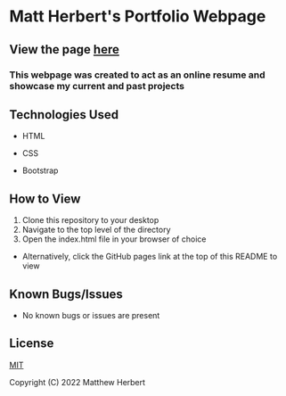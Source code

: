 # Matt Herbert's Portfolio Webpage

## View the page [here](https://matth5050.github.io/Portfolio-Page/)

### This webpage was created to act as an online resume and showcase my current and past projects

## Technologies Used

- HTML

- CSS

- Bootstrap

## How to View

1. Clone this repository to your desktop
2. Navigate to the top level of the directory
3. Open the index.html file in your browser of choice

- Alternatively, click the GitHub pages link at the top of this README to view


## Known Bugs/Issues

- No known bugs or issues are present

## License

[MIT](https://www.mit.edu/~amini/LICENSE.md)

Copyright (C) 2022 Matthew Herbert
